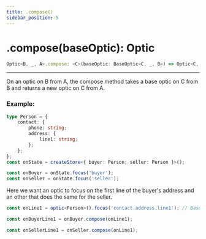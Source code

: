 ```yaml
---
title: .compose()
sidebar_position: 5
---
```


# .compose(baseOptic): Optic

```ts
Optic<B, _, A>.compose: <C>(baseOptic: BaseOptic<C, _, B>) => Optic<C, _, A>;
```

---

On an optic on B from A, the compose method takes a base optic on C from B and returns a new optic on C from A.

### Example:

```ts
type Person = {
    contact: {
        phone: string;
        address: {
            line1: string;
        };
    };
};
const onState = createStore<{ buyer: Person; seller: Person }>();

const onBuyer = onState.focus('buyer');
const onSeller = onState.focus('seller');
```

Here we want an optic to focus on the first line of the buyer's address and an other that does the same for the seller.

```ts
const onLine1 = optic<Person>().focus('contact.address.line1'); // BaseOptic

const onBuyerLine1 = onBuyer.compose(onLine1);

const onSellerLine1 = onSeller.compose(onLine1);
```
